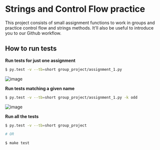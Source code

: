 # Strings and Control Flow practice

This project consists of small assignment functions to work in groups and practice control flow and strings methods. It'll also be useful to introduce you to our Github workflow.

## How to run tests

**Run tests for just one assignment**

```bash
$ py.test -v --tb=short group_project/assignment_1.py
```

![image](https://user-images.githubusercontent.com/872296/28190829-e38ca940-67fa-11e7-8e3a-d363ac5aecd8.png)

**Run tests matching a given name**

```bash
$ py.test -v --tb=short group_project/assignment_1.py -k odd
```

![image](https://user-images.githubusercontent.com/872296/28190860-0ec010ca-67fb-11e7-893a-8765295826b9.png)

**Run all the tests**

```bash
$ py.test -v --tb=short group_project

# OR

$ make test
```
